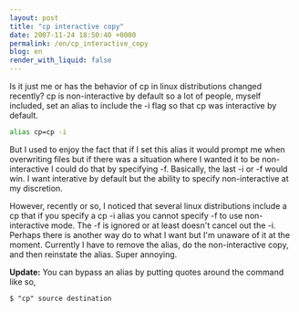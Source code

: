 ```yaml
---
layout: post
title: "cp interactive copy"
date: 2007-11-24 18:50:40 +0000
permalink: /en/cp_interactive_copy
blog: en
render_with_liquid: false
---
```


Is it just me or has the behavior of cp in linux distributions changed recently? cp is non-interactive by default so a lot of people, myself included, set an alias to include the -i flag so that cp was interactive by default.

```bash
alias cp=cp -i
```

But I used to enjoy the fact that if I set this alias it would prompt me when overwriting files but if there was a situation where I wanted it to be non-interactive I could do that by specifying -f. Basically, the last -i or -f would win. I want interative by default but the ability to specify non-interactive at my discretion.</p><p>However, recently or so, I noticed that several linux distributions include a cp that if you specify a cp -i alias you cannot specify -f to use non-interactive mode. The -f is ignored or at least doesn't cancel out the -i. Perhaps there is another way do to what I want but I'm unaware of it at the moment. Currently I have to remove the alias, do the non-interactive copy, and then reinstate the alias. Super annoying.

**Update:** You can bypass an alias by putting quotes around the command like so,

```console
$ "cp" source destination
```
